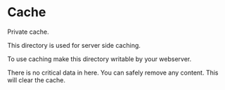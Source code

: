 # Cache

Private cache.

This directory is used for server side caching.

To use caching make this directory writable by your webserver.

There is no critical data in here. You can safely remove any content. This
will clear the cache.
